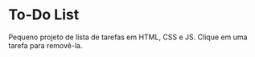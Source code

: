 # To-Do List

Pequeno projeto de lista de tarefas em HTML, CSS e JS.
Clique em uma tarefa para removê-la.